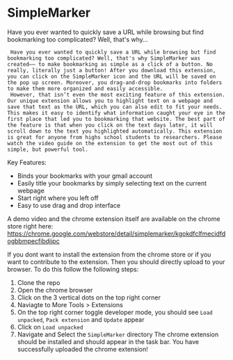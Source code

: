 # SimpleMarker

Have you ever wanted to quickly save a URL while browsing but find bookmarking too complicated? Well, that's why…
     
     Have you ever wanted to quickly save a URL while browsing but find bookmarking too complicated? Well, that's why SimpleMarker was created–– to make bookmarking as simple as a click of a button. No really, literally just a button! After you download this extension, you can click on the SimpleMarker icon and the URL will be saved on the pop up screen. Moreover, you drag-and-drop bookmarks into folders to make them more organized and easily accessible. 
     However, that isn’t even the most exciting feature of this extension. Our unique extension allows you to highlight text on a webpage and save that text as the URL, which you can also edit to fit your needs. This makes it easy to identify what information caught your eye in the first place that led you to bookmarking that website. The best part of the feature is that when you click on the text days later, it will scroll down to the text you highlighted automatically. This extension is great for anyone from highs school students to researchers. Please watch the video guide on the extension to get the most out of this simple, but powerful tool.  

 Key Features:
- Binds your bookmarks with your gmail account
- Easily title your bookmarks by simply selecting text on the current webpage
- Start right where you left off
- Easy to use drag and drop interface

A demo video and the chrome extension itself are available on the chrome store right here: https://chrome.google.com/webstore/detail/simplemarker/kgokdfclfmecidfdogbbmpecfibdjjpc

If you dont want to install the extension from the chrome store or if you want to contribute to the extension. Then you should directly upload to your browser. To do this follow the following steps:
1) Clone the repo
2) Open the chrome browser
3) Click on the 3 vertical dots on the top right corner
4) Naviagte to More Tools > Extensions
5) On the top right corner toggle developer mode, you should see `Load unpacked`, `Pack extension` and `Update` appear
6) Click on `Load unpacked`
7) Navigate and Select the `SimpleMarker` directory
The chrome extension should be installed and should appear in the task bar. You have successfully uploaded the chrome extension!